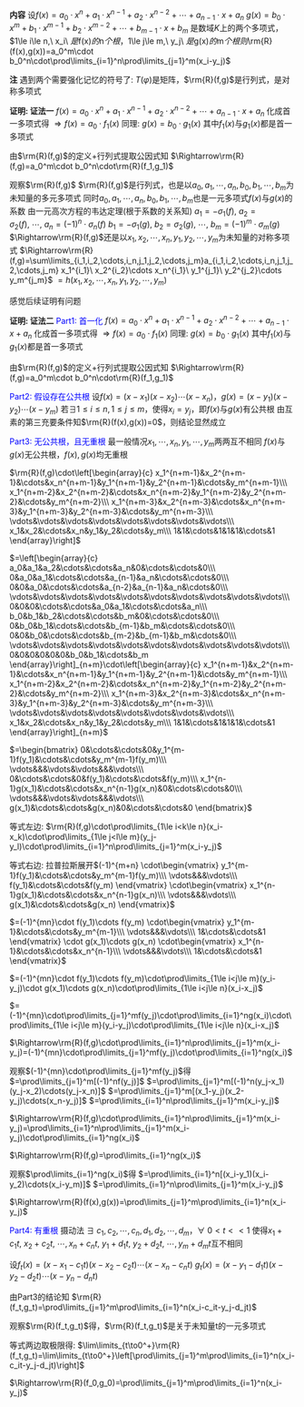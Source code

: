 **内容**
设$f(x)=a_0\cdot x^n+a_1\cdot x^{n-1}+a_2\cdot x^{n-2}+\cdots+a_{n-1}\cdot x+a_n$
$g(x)=b_0\cdot x^m+b_1\cdot x^{m-1}+b_2\cdot x^{m-2}+\cdots+b_{m-1}\cdot x+b_m$
是数域$K$上的两个多项式，$1\le i\le n,\ x_i\ $是$f(x)$的$n$个根，$1\le j\le m,\ y_j\ $是$g(x)$的$m$个根
则$\rm{R}(f(x),g(x))=a_0^m\cdot b_0^n\cdot\prod\limits_{i=1}^n\prod\limits_{j=1}^m(x_i-y_j)$

**注**
遇到两个需要强化记忆的符号了: $T(\varphi)$是矩阵，$\rm{R}(f,g)$是行列式，是对称多项式

**证明: 证法一**
$f(x)=a_0\cdot x^n+a_1\cdot x^{n-1}+a_2\cdot x^{n-2}+\cdots+a_{n-1}\cdot x+a_n$
化成首一多项式得
$\Rightarrow f(x)=a_0\cdot f_1(x)$
同理: $g(x)=b_0\cdot g_1(x)$
其中$f_1(x)$与$g_1(x)$都是首一多项式

由$\rm{R}(f,g)$的定义$+$行列式提取公因式知
$\Rightarrow\rm{R}(f,g)=a_0^m\cdot b_0^n\cdot\rm{R}(f_1,g_1)$

观察$\rm{R}(f,g)$
$\rm{R}(f,g)$是行列式，也是以$a_0,a_1,\cdots,a_n,b_0,b_1,\cdots,b_m$为未知量的多元多项式
同时$a_0,a_1,\cdots,a_n,b_0,b_1,\cdots,b_m$也是一元多项式$f(x)$与$g(x)$的系数
由一元高次方程的韦达定理(根于系数的关系知)
$a_1=-\sigma_1(f),\ a_2=\sigma_2(f),\ \cdots,\ a_n=(-1)^n\cdot\sigma_n(f)$
$b_1=-\sigma_1(g),\ b_2=\sigma_2(g),\ \cdots,\ b_m=(-1)^m\cdot\sigma_m(g)$
$\Rightarrow\rm{R}(f,g)$还是以$x_1,x_2,\cdots,x_n,y_1,y_2,\cdots,y_m$为未知量的对称多项式
$\Rightarrow\rm{R}(f,g)=\sum\limits_{i_1,i_2,\cdots,i_n,j_1,j_2,\cdots,j_m}a_{i_1,i_2,\cdots,i_n,j_1,j_2,\cdots,j_m}
x_1^{i_1}\ x_2^{i_2}\cdots x_n^{i_1}\ y_1^{j_1}\ y_2^{j_2}\cdots y_m^{j_m}$
$=h(x_1,x_2,\cdots,x_n,y_1,y_2,\cdots,y_m)$

感觉后续证明有问题

**证明: 证法二**
<font color=blue>Part1: 首一化</font>
$f(x)=a_0\cdot x^n+a_1\cdot x^{n-1}+a_2\cdot x^{n-2}+\cdots+a_{n-1}\cdot x+a_n$
化成首一多项式得
$\Rightarrow f(x)=a_0\cdot f_1(x)$
同理: $g(x)=b_0\cdot g_1(x)$
其中$f_1(x)$与$g_1(x)$都是首一多项式

由$\rm{R}(f,g)$的定义$+$行列式提取公因式知
$\Rightarrow\rm{R}(f,g)=a_0^m\cdot b_0^n\cdot\rm{R}(f_1,g_1)$

<font color=blue>Part2: 假设存在公共根</font>
设$f(x)=(x-x_1)(x-x_2)\cdots(x-x_n)$，$g(x)=(x-y_1)(x-y_2)\cdots(x-y_m)$
若$\exists 1\le i\le n, 1\le j\le m$，使得$x_i=y_j$，即$f(x)$与$g(x)$有公共根
由互素的第三充要条件知$\rm{R}(f(x),g(x))=0$，则结论显然成立

<font color=blue>Part3: 无公共根，且无重根</font>
最一般情况$x_1,\cdots,x_n,y_1,\cdots,y_m$两两互不相同
$f(x)$与$g(x)$无公共根，$f(x),g(x)$均无重根

$\rm{R}(f,g)\cdot\left[\begin{array}{c}
x_1^{n+m-1}&x_2^{n+m-1}&\cdots&x_n^{n+m-1}&y_1^{n+m-1}&y_2^{n+m-1}&\cdots&y_m^{n+m-1}\\\
x_1^{n+m-2}&x_2^{n+m-2}&\cdots&x_n^{n+m-2}&y_1^{n+m-2}&y_2^{n+m-2}&\cdots&y_m^{n+m-2}\\\
x_1^{n+m-3}&x_2^{n+m-3}&\cdots&x_n^{n+m-3}&y_1^{n+m-3}&y_2^{n+m-3}&\cdots&y_m^{n+m-3}\\\
\vdots&\vdots&\vdots&\vdots&\vdots&\vdots&\vdots&\vdots\\\
x_1&x_2&\cdots&x_n&y_1&y_2&\cdots&y_m\\\
1&1&\cdots&1&1&1&\cdots&1
\end{array}\right]$

$=\left[\begin{array}{c}
a_0&a_1&a_2&\cdots&\cdots&a_n&0&\cdots&\cdots&0\\\
0&a_0&a_1&\cdots&\cdots&a_{n-1}&a_n&\cdots&\cdots&0\\\
0&0&a_0&\cdots&\cdots&a_{n-2}&a_{n-1}&a_n&\cdots&0\\\
\vdots&\vdots&\vdots&\vdots&\vdots&\vdots&\vdots&\vdots&\vdots&\vdots\\\
0&0&0&\cdots&\cdots&a_0&a_1&\cdots&\cdots&a_n\\\
b_0&b_1&b_2&\cdots&\cdots&b_m&0&\cdots&\cdots&0\\\
0&b_0&b_1&\cdots&\cdots&b_{m-1}&b_m&\cdots&\cdots&0\\\
0&0&b_0&\cdots&\cdots&b_{m-2}&b_{m-1}&b_m&\cdots&0\\\
\vdots&\vdots&\vdots&\vdots&\vdots&\vdots&\vdots&\vdots&\vdots&\vdots\\\
0&0&0&0&0&0&b_0&b_1&\cdots&b_m
\end{array}\right]_{n+m}\cdot\left[\begin{array}{c}
x_1^{n+m-1}&x_2^{n+m-1}&\cdots&x_n^{n+m-1}&y_1^{n+m-1}&y_2^{n+m-1}&\cdots&y_m^{n+m-1}\\\
x_1^{n+m-2}&x_2^{n+m-2}&\cdots&x_n^{n+m-2}&y_1^{n+m-2}&y_2^{n+m-2}&\cdots&y_m^{n+m-2}\\\
x_1^{n+m-3}&x_2^{n+m-3}&\cdots&x_n^{n+m-3}&y_1^{n+m-3}&y_2^{n+m-3}&\cdots&y_m^{n+m-3}\\\
\vdots&\vdots&\vdots&\vdots&\vdots&\vdots&\vdots&\vdots\\\
x_1&x_2&\cdots&x_n&y_1&y_2&\cdots&y_m\\\
1&1&\cdots&1&1&1&\cdots&1
\end{array}\right]_{n+m}$

$=\begin{bmatrix}
0&\cdots&\cdots&0&y_1^{m-1}f(y_1)&\cdots&\cdots&y_m^{m-1}f(y_m)\\\ 
\vdots&&&\vdots&\vdots&&&\vdots\\\ 
0&\cdots&\cdots&0&f(y_1)&\cdots&\cdots&f(y_m)\\\
x_1^{n-1}g(x_1)&\cdots&\cdots&x_n^{n-1}g(x_n)&0&\cdots&\cdots&0\\\
\vdots&&&\vdots&\vdots&&&\vdots\\\ 
g(x_1)&\cdots&\cdots&g(x_n)&0&\cdots&\cdots&0
\end{bmatrix}$


等式左边: $\rm{R}(f,g)\cdot\prod\limits_{1\le i<k\le n}(x_i-x_k)\cdot\prod\limits_{1\le j<l\le m}(y_j-y_l)\cdot\prod\limits_{i=1}^n\prod\limits_{j=1}^m(x_i-y_j)$

等式右边: 拉普拉斯展开$(-1)^{m+n}
\cdot\begin{vmatrix}
y_1^{m-1}f(y_1)&\cdots&\cdots&y_m^{m-1}f(y_m)\\\
\vdots&&&\vdots\\\
f(y_1)&\cdots&\cdots&f(y_m)
\end{vmatrix}
\cdot\begin{vmatrix}
x_1^{n-1}g(x_1)&\cdots&\cdots&x_n^{n-1}g(x_n)\\\
\vdots&&&\vdots\\\
g(x_1)&\cdots&\cdots&g(x_n)
\end{vmatrix}$

$=(-1)^{mn}\cdot f(y_1)\cdots f(y_m) 
\cdot\begin{vmatrix}
y_1^{m-1}&\cdots&\cdots&y_m^{m-1}\\\
\vdots&&&\vdots\\\
1&\cdots&\cdots&1
\end{vmatrix}
\cdot g(x_1)\cdots g(x_n)
\cdot\begin{vmatrix}
x_1^{n-1}&\cdots&\cdots&x_n^{n-1}\\\
\vdots&&&\vdots\\\
1&\cdots&\cdots&1
\end{vmatrix}$

$=(-1)^{mn}\cdot f(y_1)\cdots f(y_m)\cdot\prod\limits_{1\le i<j\le m}(y_i-y_j)\cdot g(x_1)\cdots g(x_n)\cdot\prod\limits_{1\le i<j\le n}(x_i-x_j)$

$=(-1)^{mn}\cdot\prod\limits_{j=1}^mf(y_j)\cdot\prod\limits_{i=1}^ng(x_i)\cdot\prod\limits_{1\le i<j\le m}(y_i-y_j)\cdot\prod\limits_{1\le i<j\le n}(x_i-x_j)$

$\Rightarrow\rm{R}(f,g)\cdot\prod\limits_{i=1}^n\prod\limits_{j=1}^m(x_i-y_j)=(-1)^{mn}\cdot\prod\limits_{j=1}^mf(y_j)\cdot\prod\limits_{i=1}^ng(x_i)$

观察$(-1)^{mn}\cdot\prod\limits_{j=1}^mf(y_j)$得
$=\prod\limits_{j=1}^m[(-1)^nf(y_j)]$
$=\prod\limits_{j=1}^m[(-1)^n(y_j-x_1)(y_j-x_2)\cdots(y_j-x_n)]$
$=\prod\limits_{j=1}^m[(x_1-y_j)(x_2-y_j)\cdots(x_n-y_j)]$
$=\prod\limits_{i=1}^n\prod\limits_{j=1}^m(x_i-y_j)$

$\Rightarrow\rm{R}(f,g)\cdot\prod\limits_{i=1}^n\prod\limits_{j=1}^m(x_i-y_j)=\prod\limits_{i=1}^n\prod\limits_{j=1}^m(x_i-y_j)\cdot\prod\limits_{i=1}^ng(x_i)$

$\Rightarrow\rm{R}(f,g)=\prod\limits_{i=1}^ng(x_i)$

观察$\prod\limits_{i=1}^ng(x_i)$得
$=\prod\limits_{i=1}^n[(x_i-y_1)(x_i-y_2)\cdots(x_i-y_m)]$
$=\prod\limits_{i=1}^n\prod\limits_{j=1}^m(x_i-y_j)$

$\Rightarrow\rm{R}(f(x),g(x))=\prod\limits_{j=1}^m\prod\limits_{i=1}^n(x_i-y_j)$

<font color=blue>Part4: 有重根</font>
摄动法
$\exists\ c_1,c_2,\cdots,c_n,d_1,d_2,\cdots,d_m$，$\forall\ 0<t<<1$
使得$x_1+c_1t,\ x_2+c_2t,\ \cdots, x_n+c_nt,\ y_1+d_1t,\ y_2+d_2t,\ \cdots, y_m+d_mt$互不相同

设$f_t(x)=(x-x_1-c_1t)(x-x_2-c_2t)\cdots(x-x_n-c_nt)$
$g_t(x)=(x-y_1-d_1t)(x-y_2-d_2t)\cdots(x-y_n-d_nt)$

由Part3的结论知
$\rm{R}(f_t,g_t)=\prod\limits_{j=1}^m\prod\limits_{i=1}^n(x_i-c_it-y_j-d_jt)$

观察$\rm{R}(f_t,g_t)$得，$\rm{R}(f_t,g_t)$是关于未知量t的一元多项式

等式两边取极限得: $\lim\limits_{t\to0^+}\rm{R}(f_t,g_t)=\lim\limits_{t\to0^+}\left[\prod\limits_{j=1}^m\prod\limits_{i=1}^n(x_i-c_it-y_j-d_jt)\right]$

$\Rightarrow\rm{R}(f_0,g_0)=\prod\limits_{j=1}^m\prod\limits_{i=1}^n(x_i-y_j)$
